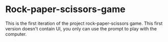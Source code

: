 # Rock-paper-scissors-game
This is the first iteration of the project rock-paper-scissors game. This first version doesn't contain UI, you only can use the prompt to play with the computer.